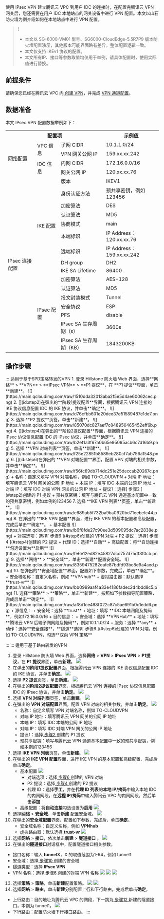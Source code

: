 使用 IPsec VPN 建立腾讯云 VPC 到用户 IDC 的连接时，在配置完腾讯云 VPN 网关后，您还需要在用户 IDC 本地站点的网关设备中进行 VPN 配置。本文以山石防火墙为例介绍如何在本地站点中进行 VPN 配置。
>!
>- 本文以 SG-6000-VM01 型号、SG6000-CloudEdge-5.5R7P9 版本防火墙配置演示，其他版本可能界面略有差异，整体配置逻辑一致。
>- 本文仅支持 IKEv1 协议的配置。
>- 本文所有IP、接口等参数取值均仅用于举例，请具体配置时，使用实际值进行替换。

## 前提条件
请确保您已经在腾讯云 VPC 内[ 创建 VPN](https://cloud.tencent.com/document/product/554/52861)，并完成 [VPN 通道配置](https://cloud.tencent.com/document/product/554/52864)。

## 数据准备
本文 IPsec VPN 配置数据举例如下：
<table>
<th colspan="3">配置项</th>
<th>示例值</th>
<tr>
<td rowspan="4">网络配置 </td>
<td rowspan="2">VPC 信息 </td>
<td>子网 CIDR</td>
<td>10.1.1.0/24 </td>
</tr>
<tr>
<td>VPN 网关公网 IP</td>
<td>159.xx.xx.242</td>
</tr>
<tr>
<td rowspan="2">IDC 信息 </td>
<td>内网 CIDR</td>
<td>172.16.0.0/16</td>
</tr>
<tr>
<td>网关公网 IP</td>
<td>120.xx.xx.76</td>
</tr>
<tr>
<td rowspan="16">IPsec 连接配置 </td>
<td rowspan="9">IKE 配置 </td>
<td>版本</td>
<td>IKEV1 </td>
</tr>
<tr>
<td>身份认证方法</td>
<td>预共享密钥，例如123456</td>
</tr>
<tr>
<td>加密算法</td>
<td>DES</td>
</tr>
<tr>
<td>认证算法</td>
<td>MD5</td>
</tr>
<tr>
<td>协商模式</td>
<td>main</td>
</tr>
<tr>
<td>本端标识</td>
<td>IP Address：120.xx.xx.76</td>
</tr>
<tr>
<td>远端标识</td>
<td>IP Address：159.xx.xx.242</td>
</tr>
<tr>
<td>DH group</td>
<td>DH2</td>
</tr>
<tr>
<td>IKE SA Lifetime</td>
<td>86400</td>
</tr>
<tr>
<td rowspan="7">IPsec 配置</td>
<td>加密算法</td>
<td>AES-128</td>
</tr>
<tr>
<td>认证算法</td>
<td>MD5</td>
</tr>
<tr>
<td>报文封装模式</td>
<td>Tunnel</td>
</tr>
<tr>
<td>安全协议</td>
<td>ESP</td>
</tr>
<tr>
<td>PFS</td>
<td>disable</td>
</tr>
<tr>
<td>IPsec SA 生存周期（s）</td>
<td>3600s</td>
</tr>
<tr>
<td>IPsec SA 生存周期（KB）</td>
<td>1843200KB</td>
</tr>
</table>

## 操作步骤
<dx-tabs>
::: 适用于基于SPD策略转发的VPN
1. 登录 Hillstone 防火墙 Web 界面，选择**网络** > **VPN** > **IPsec VPN** > **P1 提议**，在 **P1 提议**界面，单击**新建**。
	 ![](https://main.qcloudimg.com/raw/1510dda32013aba2f5e5d4ae60062cec.png)
2. [](id:step2)在弹出的**阶段1提议配置**界面，根据腾讯云 VPN 连接的 IKE 协议信息配置 IDC 的 IKE 协议，并单击**确定**。
   ![](https://main.qcloudimg.com/raw/d76cfbb601e20dee37e51589487e1de7.png)
3. 选择 **P2 提议**页签，单击**新建**。
  ![](https://main.qcloudimg.com/raw/85070dc827aef7c848950465452eff6b.png)
4. [](id:step4)在弹出的**阶段2提议配置**界面，根据腾讯云 VPN 连接的 IPsec 协议信息配置 IDC 的 IPsec 协议，并单击**确定**。
   ![](https://main.qcloudimg.com/raw/b2ef1a3f67a0b65e95095acb6c7d16b9.png)
5. 选择 **VPN 对端列表**页签，单击**新建**。
  ![](https://main.qcloudimg.com/raw/f25e22851b8589eb280cf7ab756a1548.png)
6. [](id:step6)在弹出的 **VPN 对端配置**界面，配置 VPN 对端的相关参数，并单击**确定**。
   ![](https://main.qcloudimg.com/raw/f56fc89db714dc251e25deccab20267c.png)
   + 名称：自定义填写 VPN 对端名称，例如 TO-CLOUDVPN
   + 对端 IP 地址：填写腾讯云 VPN 网关的公网 IP 地址
   + 本端 IP：填写 IDC 本端的公网 IP 地址
   + 对端 IP：填写 IDC 对端 VPN 网关的公网 IP 地址
   + 提议1：选择[ 步骤2 ](#step2)创建的 P1 提议
   + 预共享密钥：填写与腾讯云 VPN 通道基本配置中一致的预共享密钥，例如本例的123456
7. 选择 **IKE VPN 列表**页签，单击**新建**。
  ![](https://main.qcloudimg.com/raw/e689ab5f732ba9ba0920bd71eebefc44.png)
8. 在弹出的 **IKE VPN 配置**界面，进行 IKE VPN 的基本配置和高级配置，完成后单击**确定**。
   + 基本配置
	   ![](https://main.qcloudimg.com/raw/b6f8fde27c90ee3d509095dc7ac2838e.png)
      + 对端选项：选择[ 步骤6 ](#step6)创建的 VPN 对端
      + P2 提议：选择[ 步骤4 ](#step4)创建的 P2 提议
      + 代理 ID：选择**自动**
   + 高级配置：将**自动连接**勾选设置为**启用**
       ![](https://main.qcloudimg.com/raw/fe6e12ed82e45827dcd757d75df3f0cb.png)
9. 选择**网络** > **安全域**，单击**新建**配置安全域。
   ![](https://main.qcloudimg.com/raw/8359475282eafe87bdfd93bc8e9a4aed.png)
10. 在弹出的**安全域配置**界面，配置如下参数，完成后，单击**确定**。
    + 安全域名称：自定义名称，例如 **VPNhub**
    + 虚拟路由器：默认选择 **trust-vr**
	![](https://main.qcloudimg.com/raw/bb0999aaf4a33e4186fadec2d4bdd8c5.png)
11. 选择**策略** > **策略**，单击**新建**，按照如下参数指导配置策略，完成后单击**确定**。
    ![](https://main.qcloudimg.com/raw/af8d1ce488f022c87c5ae691b0c1edd6.png)
  +  源信息：
	 + 安全域：选择 **trust**
	 + 地址：填写 **IDC 本端网段及掩码**，例如172.16.0.0/16
 + 目的信息：
	 + 安全域：选择 **VPNHub**
	 + 地址：填写**腾讯云 VPN 后端子网网段及掩码**，例如10.1.1.0/24
 + 服务：选择 **any**
 + 动作：选择**安全连接**，**隧道**选择[ 步骤6 ](#step6)创建的 VPN 对端，例如 TO-CLOUDVPN，勾选**双向 VPN 策略**

:::
::: 适用于基于路由转发的VPN
1. 登录 Hillstone 防火墙 Web 界面，选择**网络** > **VPN** > **IPsec VPN** > **P1提议**，在 **P1 提议**界面，单击**新建**。
	 ![](https://main.qcloudimg.com/raw/067e1a7451f55d4c11b5984d58e315f1.png)
2. [](id:step2)在弹出的**阶段1提议配置**界面，根据腾讯云 VPN 连接的 IKE 协议信息配置 IDC 的 IKE 协议，并单击**确定**。
   ![](https://main.qcloudimg.com/raw/d76cfbb601e20dee37e51589487e1de7.png)
3. 选择 **P2 提议**页签，单击**新建**。
	 ![](https://main.qcloudimg.com/raw/d2bcf399c62840bf8897f8843c9fd454.png)
4. [](id:step4)在弹出的**阶段2提议配置**界面，根据腾讯云 VPN 连接的 IPsec 协议信息配置 IDC 的 IPsec 协议，并单击**确定**。
   ![](https://main.qcloudimg.com/raw/b2ef1a3f67a0b65e95095acb6c7d16b9.png)
5. 选择 **VPN 对端列表**页签，单击**新建**。
	 ![](https://main.qcloudimg.com/raw/101784c8f07a0bd75afc55736c19532d.png)
6. [](id:step6)在弹出的 **VPN 对端配置**界面，配置 VPN 对端的相关参数，并单击**确定**。
	 ![](https://main.qcloudimg.com/raw/8f3248ef27cc4d91673c9a0495e76ca1.png)
   + 名称：自定义填写 VPN 对端名称，例如 TO-CLOUDVPN
   + 对端 IP 地址：填写腾讯云 VPN 网关的公网 IP 地址
   + 本端 IP：填写 IDC 本端的公网 IP 地址
   + 对端 IP：填写 IDC 对端 VPN 网关的公网 IP 地址
   + 提议1：选择[ 步骤2 ](#step2)创建的 P1 提议
   + 预共享密钥：填写与腾讯云 VPN 通道基本配置中一致的预共享密钥，例如本例的123456
7. 选择 **IKE VPN 列表**页签，单击**新建**。
	 ![](https://main.qcloudimg.com/raw/93a752a89945d52954e1a685f710bed7.png)
8. 在弹出的 **IKE VPN 配置**界面，进行 IKE VPN 的基本配置和高级配置，完成后单击**确定**。
   + 基本配置
	 ![](https://main.qcloudimg.com/raw/b81e8dc205ae4595253b3b7532fa60ef.png)
     + 对端选项：选择[ 步骤6 ](#step6)创建的 VPN 对端
     + P2 提议：选择[ 步骤4 ](#step4)创建的 P2 提议
     + 代理 ID：选择**手工**，并在**代理 ID 列表**的**本地 IP/掩码**中输入本地 IDC 的内网网段，在**远程 IP/掩码**中输入腾讯云 VPC 的内网网段，然后单击**添加**
   + 高级配置：将**自动连接**勾选设置为**启用**
     ![](https://main.qcloudimg.com/raw/fe6e12ed82e45827dcd757d75df3f0cb.png)
9. 选择**网络** > **安全域**，单击**新建** 配置安全域。
	![](https://main.qcloudimg.com/raw/5a48786fa2798e0b7d53bbd2b17fe8eb.png)
10. [](id:step10)在弹出的**安全域配置**界面，配置如下参数，完成后，单击**确定**。
    + 安全域名称：自定义名称，例如 **VPNhub**
    + 虚拟路由器：默认选择 **trust-vr**
	![](https://main.qcloudimg.com/raw/bb0999aaf4a33e4186fadec2d4bdd8c5.png)
11. 选择**网络** > **接口**，依次单击**新建** > **隧道接口** 。
	![](https://main.qcloudimg.com/raw/559d04c6d5b50fce711a1054ba5c3266.png)
12. [](id:step12)在弹出的**隧道接口**对话框中，配置隧道接口相关参数。
   + 接口名称：输入 **tunnelX**，X 的取值范围为1-64，例如 tunnel1
   + 安全域：选择[ 步骤10 ](#step10)创建的安全域
   + 隧道类型：选择 **IPsec VPN**
   + VPN 名称：选择[ 步骤6 ](#step6) 创建的对端 VPN 名称 
       ![](https://main.qcloudimg.com/raw/e9631e816b2aa9abe5dc207decb6fc7f.png)
       ![](https://main.qcloudimg.com/raw/f81f93f7a7f72fad805ebb2d79ae54ce.png)
       ![](https://main.qcloudimg.com/raw/cf2a3b75d8930d051b64301c3e1d75bd.png)
13. 选择**策略** > **策略**，单击**新建**配置策略。
    ![](https://main.qcloudimg.com/raw/ade66ecbc1951e66b921ce16615299f1.png)
    ![](https://main.qcloudimg.com/raw/9b1ec2a54ef7a80da950f446f31a0d3d.png)
14. 选择**网络** > **路由**，单击**新建**分别配置上行和下行路由，完成后单击**确定**。
  + 上行路由：目的地址为腾讯云 VPC 的网段，下一跳为[ 步骤12 ](#step12) 新建的隧道接口，本例为 tunnel1。
    ![](https://main.qcloudimg.com/raw/65ed16c3573f97395782ececd6b0c129.png)
  + 下行路由：配置防火墙下行接口路由。
:::
</dx-tabs>

